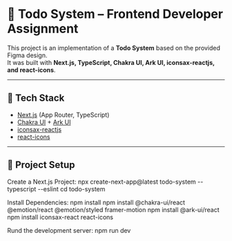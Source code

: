 # 📝 Todo System – Frontend Developer Assignment

This project is an implementation of a **Todo System** based on the provided Figma design.  
It was built with **Next.js, TypeScript, Chakra UI, Ark UI, iconsax-reactjs, and react-icons**.

---

## 🚀 Tech Stack

- [Next.js](https://nextjs.org/) (App Router, TypeScript)
- [Chakra UI](https://chakra-ui.com/) + [Ark UI](https://ark-ui.com/)
- [iconsax-reactjs](https://www.npmjs.com/package/iconsax-reactjs)
- [react-icons](https://react-icons.github.io/react-icons/)

---

## 📂 Project Setup
Create a Next.js Project:
npx create-next-app@latest todo-system --typescript --eslint
cd todo-system

Install Dependencies:
npm install
npm install @chakra-ui/react @emotion/react @emotion/styled framer-motion
npm install @ark-ui/react
npm install iconsax-react react-icons

Rund the development server:
npm run dev